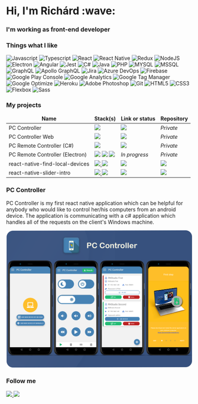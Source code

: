 <h1>Hi, I'm Richárd :wave:</h1>
<h3>I'm working as front-end developer</h3>

<h3>Things what I like</h3>

![Javascript](https://img.shields.io/badge/-Javascript-F7DF1E?style=flat&logo=javascript&logoColor=FFF)
![Typescript](https://img.shields.io/badge/-Typescript-3178C6?style=flat&logo=typescript&logoColor=FFF)
![React](https://img.shields.io/badge/-React-61DAFB?style=flat&logo=react&logoColor=FFF)
![React Native](https://img.shields.io/badge/-React_Native-61DAFB?style=flat&logo=react&logoColor=FFF)
![Redux](https://img.shields.io/badge/-Redux-764ABC?style=flat&logo=redux&logoColor=FFF)
![NodeJS](https://img.shields.io/badge/-Node.js-339933?style=flat&logo=node.js&logoColor=FFF)
![Electron](https://img.shields.io/badge/-Electron-47848F?style=flat&logo=electron&logoColor=FFF)
![Angular](https://img.shields.io/badge/-Angular-DD0031?style=flat&logo=angular&logoColor=FFF)
![Jest](https://img.shields.io/badge/-Jest-C21325?style=flat&logo=jest&logoColor=FFF)
![C#](https://img.shields.io/badge/-C%23-239120?style=flat&logo=c-sharp&logoColor=white&logoColor=FFF)
![Java](https://img.shields.io/badge/-Java-007396?style=flat&logo=java&logoColor=FFF)
![PHP](https://img.shields.io/badge/-PHP-777BB4?style=flat&logo=php&logoColor=FFF)
![MYSQL](https://img.shields.io/badge/-MySQL-4479A1?style=flat&logo=mysql&logoColor=FFF)
![MSSQL](https://img.shields.io/badge/-MSSQL-CC2927?style=flat&logo=microsoft-sql-server&logoColor=FFF)
![GraphQL](https://img.shields.io/badge/-GraphQL-E10098?style=flat&logo=graphql&logoColor=FFF)
![Apollo GraphQL](https://img.shields.io/badge/-Apollo_GraphQL-311C87?style=flat&logo=apollo-graphql&logoColor=FFF)
![Jira](https://img.shields.io/badge/-Jira-0052CC?style=flat&logo=jira-software&logoColor=FFF)
![Azure DevOps](https://img.shields.io/badge/-Azure_DevOps-0078D7?style=flat&logo=azuredevops&logoColor=FFF)
![Firebase](https://img.shields.io/badge/-Firebase-FFCA28?style=flat&logo=firebase&logoColor=FFF)
![Google Play Console](https://img.shields.io/badge/-Google_Play_Console-414141?style=flat&logo=google-play&logoColor=FFF)
![Google Analytics](https://img.shields.io/badge/-Google_Analytics-E37400?style=flat&logo=google-analytics&logoColor=FFF)
![Google Tag Manager](https://img.shields.io/badge/-Google_Tag_Manager-246FD8?style=flat&logo=google-tag-manager&logoColor=FFF)
![Google Optimize](https://img.shields.io/badge/-Google_Optimize-B366F6?style=flat&logo=google-optimize&logoColor=FFF)
![Heroku](https://img.shields.io/badge/-Heroku-430098?style=flat&logo=heroku&logoColor=FFF)
![Adobe Photoshop](https://img.shields.io/badge/-Adobe_Photoshop-31A8FF?style=flat&logo=adobe-photoshop&logoColor=FFF)
![Git](https://img.shields.io/badge/-Git-F05032?style=flat&logo=git&logoColor=FFF)
![HTML5](https://img.shields.io/badge/-HTML5-E34F26?style=flat&logo=html5&logoColor=FFF)
![CSS3](https://img.shields.io/badge/-CSS3-157286?style=flat&logo=css3&logoColor=FFF)
![Flexbox](https://img.shields.io/badge/-Flexbox-157286?style=flat&logo=css3&logoColor=FFF)
![Sass](https://img.shields.io/badge/-Sass-CC6699?style=flat&logo=sass&logoColor=FFF)

<h3>My projects</h3>
<table>
  <thead align="center">
    <tr>
      <td><b>Name</b></td>
      <td><b>Stack(s)</b></td>
      <td><b>Link or status</b></td>
      <td><b>Repository</b></td>
    </tr>
  </thead>
  <tbody>
    <tr>
      <td>PC Controller</td>
      <td>
        <a href="https://reactnative.dev/">
          <img src="https://img.shields.io/badge/-React_Native-000?style=for-the-badge&logo=react" />
        </a>
      </td>
      <td>
         <a href="https://play.google.com/store/apps/details?id=com.pccontroller">
          <img src="https://img.shields.io/badge/-Google_Play-000?style=for-the-badge&logo=google-play" />
        </a>
      </td>
      <td><i>Private</i></td>
    </tr>
    <tr>
      <td>PC Controller Web</td>
      <td>
        <a href="https://reactjs.org/">
          <img src="https://img.shields.io/badge/-React-000?style=for-the-badge&logo=react" />
        </a>
      </td>
      <td>
         <a href="https://pccontroller.rnstudio.hu/">
          <img src="https://img.shields.io/badge/-Website-000?style=for-the-badge" />
        </a>
      </td>
      <td><i>Private</i></td>
    </tr>
    <tr>
      <td>PC Remote Controller (C#)</td>
      <td>
        <a href="https://docs.microsoft.com/en-us/dotnet/csharp/">
          <img src="https://img.shields.io/badge/-C%23-000?style=for-the-badge&logo=c-sharp&logoColor=white" />
        </a>
      </td>
      <td>
         <a href="https://pccontroller.rnstudio.hu/">
          <img src="https://img.shields.io/badge/-Available_on_the_website-000?style=for-the-badge" />
        </a>
      </td>
      <td><i>Private</i></td>
    </tr>
    <tr>
      <td>PC Remote Controller (Electron)</td>
      <td>
          <img src="https://img.shields.io/badge/-Electron-000?style=for-the-badge&logo=electron" />
          <img src="https://img.shields.io/badge/-Node.js-000?style=for-the-badge&logo=node.js" />
          <img src="https://img.shields.io/badge/-React-000?style=for-the-badge&logo=react" />
      </td>
      <td>
        <i>In progress</i>
      </td>
      <td><i>Private</i></td>
    </tr>
    <tr>
      <td>react-native-find-local-devices</td>
      <td>
          <a href="https://reactnative.dev/">
            <img src="https://img.shields.io/badge/-React_Native-000?style=for-the-badge&logo=react" />
          </a>
          <img src="https://img.shields.io/badge/-Java-000?style=for-the-badge&logo=java" />
      </td>
      <td>
         <a href="https://www.npmjs.com/package/react-native-find-local-devices">
          <img src="https://img.shields.io/badge/-npm_package-000?style=for-the-badge&logo=npm" />
        </a>
      </td>
      <td>
        <a href="https://github.com/RichardRNStudio/react-native-find-local-devices">
          <img src="https://img.shields.io/badge/-github-000?style=for-the-badge&logo=github" />
        </a>
      </td>
    </tr>
    <tr>
      <td>react-native-slider-intro</td>
      <td>
          <a href="https://reactnative.dev/">
            <img src="https://img.shields.io/badge/-React_Native-000?style=for-the-badge&logo=react" />
          </a>
          <img src="https://img.shields.io/badge/-Typescript-000?style=for-the-badge&logo=typescript" />
      </td>
      <td>
         <a href="https://www.npmjs.com/package/react-native-slider-intro">
          <img src="https://img.shields.io/badge/-npm_package-000?style=for-the-badge&logo=npm" />
        </a>
      </td>
      <td>
        <a href="https://github.com/RichardRNStudio/react-native-slider-intro">
          <img src="https://img.shields.io/badge/-github-000?style=for-the-badge&logo=github" />
        </a>
      </td>
    </tr>
  </tbody>
</table>

<h3>PC Controller</h3>
<p>PC Controller is my first react native application which can be helpful for anybody who would like to control her/his computers from an android device. The application is communicating with a c# application which handles all of the requests on the client's Windows machine.</p>

<a href="https://pccontroller.rnstudio.hu/">
  <img src="https://github.com/RichardRNStudio/RichardRNStudio/blob/main/mockups.png?raw=true" />
</a>

<h3>Follow me</h3>
<a href="https://www.linkedin.com/in/nagy-rich%C3%A1rd-3363a9140/">
  <img src="https://img.shields.io/badge/-LINKEDIN-blue?style=for-the-badge&logo=linkedin&logoColor=white"/>
</a>
<a href="https://github.com/RichardRNStudio">
  <img src="https://img.shields.io/badge/-Github-000?style=for-the-badge&logo=github"/>
</a>

